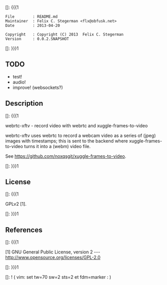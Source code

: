 []: {{{1

    File        : README.md
    Maintainer  : Felix C. Stegerman <flx@obfusk.net>
    Date        : 2013-04-20

    Copyright   : Copyright (C) 2013  Felix C. Stegerman
    Version     : 0.0.2.SNAPSHOT

[]: }}}1

## TODO

  * test!
  * audio!
  * improve! (websockets?)

## Description
[]: {{{1

  webrtc-xftv - record video with webrtc and xuggle-frames-to-video

  webrtc-xftv uses webrtc to record a webcam video as a series of
  (jpeg) images with timestamps; this is sent to the backend where
  xuggle-frames-to-video turns it into a (webm) video file.

  See https://github.com/noxqsgit/xuggle-frames-to-video.

[]: }}}1

## License
[]: {{{1

  GPLv2 [1].

[]: }}}1

## References
[]: {{{1

  [1] GNU General Public License, version 2
  --- http://www.opensource.org/licenses/GPL-2.0

[]: }}}1

[]: ! ( vim: set tw=70 sw=2 sts=2 et fdm=marker : )
